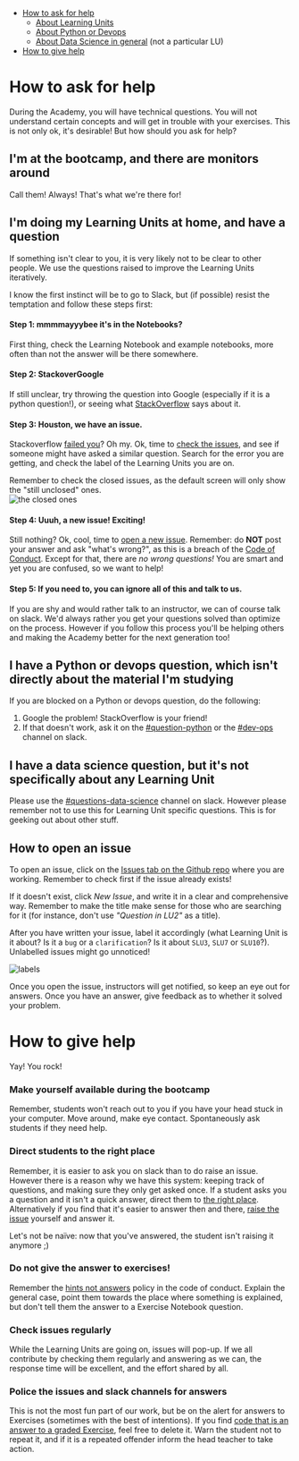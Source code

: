 - [How to ask for help](pages/How-to-ask-for-and-give-help#how-to-ask-for-help)
  - [About Learning Units](pages/How-to-ask-for-and-give-help#im-doing-my-learning-units-at-home-and-have-a-question) 
  - [About Python or Devops](pages/How-to-ask-for-and-give-help#i-have-a-python-or-devops-question-which-isnt-directly-about-the-material-im-studying) 
  - [About Data Science in general](pages/How-to-ask-for-and-give-help#i-have-a-data-science-question-but-its-not-specifically-about-any-learning-unit) (not a particular LU)
- [How to give help](pages/How-to-ask-for-and-give-help#how-to-give-help)

# How to ask for help 

During the Academy, you will have technical questions. You will not understand certain concepts and will get in trouble with your exercises. This is not only ok, it's desirable! But how should you ask for help? 

## I'm at the bootcamp, and there are monitors around 
Call them! Always! That's what we're there for! 

## I'm doing my Learning Units at home, and have a question

If something isn't clear to you, it is very likely not to be clear to other people. We use the questions raised to improve the Learning Units iteratively. 

I know the first instinct will be to go to Slack, but (if possible) resist the temptation and follow these steps first:

#### Step 1: mmmmayyybee it's in the Notebooks?
First thing, check the Learning Notebook and example notebooks, more often than not the answer will be there somewhere. 
#### Step 2: StackoverGoogle
If still unclear, try throwing the question into Google (especially if it is a python question!), or seeing what [StackOverflow](https://stackoverflow.com/) says about it.

#### Step 3: Houston, we have an issue.
Stackoverflow [failed you](https://youtu.be/BsBK3gyMFcw?t=12s)? Oh my. Ok, time to [check the issues](https://github.com/LDSSA/batch3-students/issues?utf8=%E2%9C%93&q=is%3Aissue+), and see if someone might have asked a similar question. Search for the error you are getting, and check the label of the Learning Units you are on.

Remember to check the closed issues, as the default screen will only show the "still unclosed" ones.  
![the closed ones](https://i.ibb.co/Nmz1Hn8/issues.png)
 
#### Step 4: Uuuh, a new issue! Exciting! 
Still nothing? Ok, cool, time to [open a new issue](pages/How-to-ask-for-and-give-help#how-to-open-an-issue). Remember: do **NOT** post your answer and ask "what's wrong?", as this is a breach of the [Code of Conduct](pages/Code-of-Conduct). Except for that, there are *no wrong questions!* You are smart and yet you are confused, so we want to help!  

#### Step 5: If you need to, you can ignore all of this and talk to us. 
If you are shy and would rather talk to an instructor, we can of course talk on slack. We'd always rather you get your questions solved than optimize on the process. However if you follow this process you'll be helping others and making the Academy better for the next generation too!


## I have a Python or devops question, which isn't directly about the material I'm studying
If you are blocked on a Python or devops question, do the following: 
1. Google the problem! StackOverflow is your friend! 
1. If that doesn't work, ask it on the [#question-python](https://app.slack.com/client/TKEAVRREH/CKEB80J21) or the [#dev-ops](https://ldssa-batch-3.slack.com/messages/CKEBL096C) channel on slack. 

## I have a data science question, but it's not specifically about any Learning Unit 
Please use the [#questions-data-science](https://ldssa-batch-3.slack.com/messages/CKEAVSLER) channel on slack. However please remember not to use this for Learning Unit specific questions. This is for geeking out about other stuff. 

## How to open an issue 
To open an issue, click on the [Issues tab on the Github repo](https://github.com/LDSSA/batch3-students/issues?utf8=%E2%9C%93&q=is%3Aissue+) where you are working. Remember to check first if the issue already exists!  

If it doesn't exist, click _New Issue_, and write it in a clear and comprehensive way. Remember to make the title make sense for those who are searching for it (for instance, don't use _"Question in LU2"_ as a title).
  
After you have written your issue, label it accordingly (what Learning Unit is it about? Is it a `bug` or a `clarification`? Is it about `SLU3`, `SLU7` or `SLU10`?). Unlabelled issues might go unnoticed!  

![labels](https://image.ibb.co/gyXkw7/Screen_Shot_2018_05_03_at_2_03_59_PM.png)

Once you open the issue, instructors will get notified, so keep an eye out for answers. Once you have an answer, give feedback as to whether it solved your problem. 

# How to give help 
Yay! You rock! 

### Make yourself available during the bootcamp
Remember, students won't reach out to you if you have your head stuck in your computer. Move around, make eye contact. Spontaneously ask students if they need help. 

### Direct students to the right place 
Remember, it is easier to ask you on slack than to do raise an issue. However there is a reason why we have this system: keeping track of questions, and making sure they only get asked once. If a student asks you a question and it isn't a quick answer, direct them to [the right place](pages/How-to-ask-for-and-give-help#how-to-ask-for-help). Alternatively if you find that it's easier to answer then and there, [raise the issue](pages/How-to-ask-for-and-give-help#how-to-open-an-issue) yourself and answer it. 

Let's not be naïve: now that you've answered, the student isn't raising it anymore ;) 

### Do not give the answer to exercises!
Remember the [hints not answers](pages/Code-of-Conduct#hints-not-answers) policy in the code of conduct. Explain the general case, point them towards the place where something is explained, but don't tell them the answer to a Exercise Notebook question.

### Check issues regularly 
While the Learning Units are going on, issues will pop-up. If we all contribute by checking them regularly and answering as we can, the response time will be excellent, and the effort shared by all. 

### Police the issues and slack channels for answers
This is not the most fun part of our work, but be on the alert for answers to Exercises (sometimes with the best of intentions). If you find [code that is an answer to a graded Exercise](pages/Code-of-Conduct#academic-integrity-on-all-assignments-and-exercises), feel free to delete it. Warn the student not to repeat it, and if it is a repeated offender inform the head teacher to take action. 


